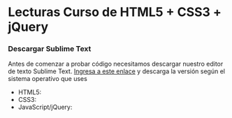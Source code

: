 # Lecturas Curso de HTML5 + CSS3 + jQuery

### Descargar Sublime Text

Antes de comenzar a probar código necesitamos descargar nuestro editor de texto Sublime Text. [Ingresa a este enlace](https://www.sublimetext.com/3) y descarga la versión según el sistema operativo que uses

- HTML5:
- CSS3:
- JavaScript/jQuery: